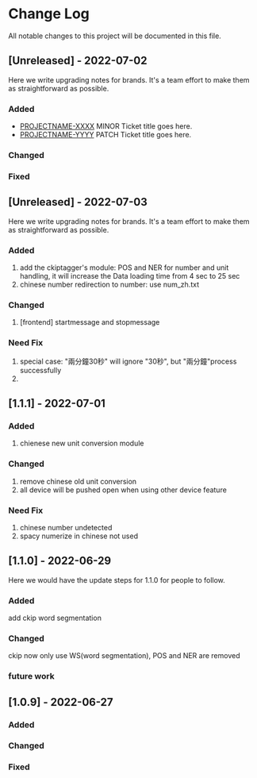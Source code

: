 
# Change Log
All notable changes to this project will be documented in this file.

## [Unreleased] - 2022-07-02
 
Here we write upgrading notes for brands. It's a team effort to make them as
straightforward as possible.
 
### Added
- [PROJECTNAME-XXXX](http://tickets.projectname.com/browse/PROJECTNAME-XXXX)
  MINOR Ticket title goes here.
- [PROJECTNAME-YYYY](http://tickets.projectname.com/browse/PROJECTNAME-YYYY)
  PATCH Ticket title goes here.
 
### Changed
 
### Fixed



## [Unreleased] - 2022-07-03
 
Here we write upgrading notes for brands. It's a team effort to make them as
straightforward as possible.
 
### Added
1. add the ckiptagger's module: POS and NER for number and unit handling, it will increase the Data loading time from 4 sec to 25 sec
2. chinese number redirection to number: use num_zh.txt
### Changed
1. [frontend] startmessage and stopmessage 

### Need Fix
1. special case: "兩分鐘30秒" will ignore "30秒", but "兩分鐘"process successfully
2. 


## [1.1.1] - 2022-07-01
 
 
### Added
1. chienese new unit conversion module


### Changed
1. remove chinese old unit conversion
2. all device will be pushed open when using other device feature

### Need Fix
1. chinese number undetected
2. spacy numerize in chinese not used

 
## [1.1.0] - 2022-06-29
  
Here we would have the update steps for 1.1.0 for people to follow.
 
### Added
add ckip word segmentation
 
### Changed
ckip now only use WS(word segmentation), POS and NER are removed

### future work
 

 
## [1.0.9] - 2022-06-27
 
### Added

### Changed
 
### Fixed
 
